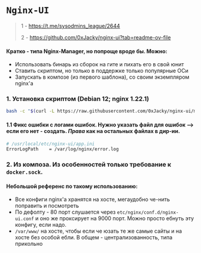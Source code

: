 # `Nginx-UI`

> 1 - https://t.me/sysodmins_league/2644
> 
> 2 - https://github.com/0xJacky/nginx-ui?tab=readme-ov-file

#### Кратко - типа Nginx-Manager, но попроще вроде бы. Можно:
 - Использовать бинарь из сборок на гите и пихать его в свой юнит
 - Ставить скриптом, но только в поддержке только популярные ОСи
 - Запускать в композе (из первого шаблона), со своим экземпляром nginx'а

### 1. Установка скриптом (Debian 12; nginx 1.22.1)
```bash
bash -c "$(curl -L https://raw.githubusercontent.com/0xJacky/nginx-ui/main/install.sh)" @ install
```

#### 1.1 Фикс ошибки с логами ошибок. Нужно указать файл для ошибок --> если его нет - создать. ___Права___ как на остальных файлах в дир-ии.
```bash
# /usr/local/etc/nginx-ui/app.ini
ErrorLogPath    = /var/log/nginx/error.log
```

### 2. Из композа. Из особенностей только требование к `docker.sock`.
#### Небольшой референс по такому использованию:
 - Все конфиги nginx'а хранятся на хосте, мегаудобно че-нить поправить и посмотреть
 - По дефолту - 80 порт слушается через `etc/nginx/conf.d/nginx-ui.conf` и оно же проксирует на 9000 порт. Можно просто ебнуть эту конфигу, если надо.
 - `/var/www/` на хосте, чтобы если че юзать те же самые сайты и на хосте без особой ебли. В общем - централизованность, типа прикольно 
